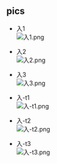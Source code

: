 ## pics
- 入1  
![入1.png](https://i.loli.net/2019/11/22/3sQNKt5xSlOprFB.png)  

- 入2  
![入2.png](https://i.loli.net/2019/11/22/ldWoqbS1MJLnV8s.png)  

- 入3  
![入3.png](https://i.loli.net/2019/11/22/DUVk5NMOiphdeT6.png)  

- 入-t1  
![入-t1.png](https://i.loli.net/2019/11/22/qgdhzJfeHFtAIB8.png)  

- 入-t2  
![入-t2.png](https://i.loli.net/2019/11/22/QJBUZ6mtbHFgoOs.png)  

- 入-t3  
![入-t3.png](https://i.loli.net/2019/11/22/rMLzWamhPqxfVcJ.png)  
